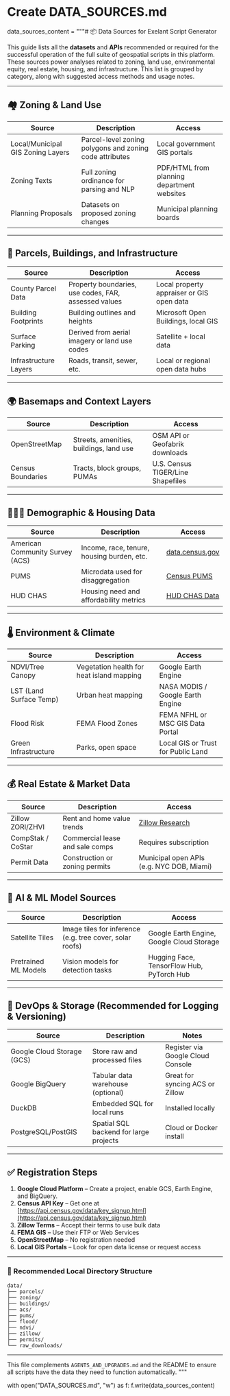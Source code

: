 # Create DATA_SOURCES.md
data_sources_content = """# 📦 Data Sources for Exelant Script Generator

This guide lists all the **datasets** and **APIs** recommended or required for the successful operation of the full suite of geospatial scripts in this platform. These sources power analyses related to zoning, land use, environmental equity, real estate, housing, and infrastructure. This list is grouped by category, along with suggested access methods and usage notes.

---

## 🏘️ Zoning & Land Use

| Source | Description | Access |
|--------|-------------|--------|
| Local/Municipal GIS Zoning Layers | Parcel-level zoning polygons and zoning code attributes | Local government GIS portals |
| Zoning Texts | Full zoning ordinance for parsing and NLP | PDF/HTML from planning department websites |
| Planning Proposals | Datasets on proposed zoning changes | Municipal planning boards |

---

## 📏 Parcels, Buildings, and Infrastructure

| Source | Description | Access |
|--------|-------------|--------|
| County Parcel Data | Property boundaries, use codes, FAR, assessed values | Local property appraiser or GIS open data |
| Building Footprints | Building outlines and heights | Microsoft Open Buildings, local GIS |
| Surface Parking | Derived from aerial imagery or land use codes | Satellite + local data |
| Infrastructure Layers | Roads, transit, sewer, etc. | Local or regional open data hubs |

---

## 🌍 Basemaps and Context Layers

| Source | Description | Access |
|--------|-------------|--------|
| OpenStreetMap | Streets, amenities, buildings, land use | OSM API or Geofabrik downloads |
| Census Boundaries | Tracts, block groups, PUMAs | U.S. Census TIGER/Line Shapefiles |

---

## 🧑‍🤝‍🧑 Demographic & Housing Data

| Source | Description | Access |
|--------|-------------|--------|
| American Community Survey (ACS) | Income, race, tenure, housing burden, etc. | [data.census.gov](https://data.census.gov) |
| PUMS | Microdata used for disaggregation | [Census PUMS](https://www.census.gov/programs-surveys/acs/microdata.html) |
| HUD CHAS | Housing need and affordability metrics | [HUD CHAS Data](https://www.huduser.gov/portal/datasets/cp.html) |

---

## 🌡️ Environment & Climate

| Source | Description | Access |
|--------|-------------|--------|
| NDVI/Tree Canopy | Vegetation health for heat island mapping | Google Earth Engine |
| LST (Land Surface Temp) | Urban heat mapping | NASA MODIS / Google Earth Engine |
| Flood Risk | FEMA Flood Zones | FEMA NFHL or MSC GIS Data Portal |
| Green Infrastructure | Parks, open space | Local GIS or Trust for Public Land |

---

## 💰 Real Estate & Market Data

| Source | Description | Access |
|--------|-------------|--------|
| Zillow ZORI/ZHVI | Rent and home value trends | [Zillow Research](https://www.zillow.com/research/data/) |
| CompStak / CoStar | Commercial lease and sale comps | Requires subscription |
| Permit Data | Construction or zoning permits | Municipal open APIs (e.g. NYC DOB, Miami) |

---

## 🧠 AI & ML Model Sources

| Source | Description | Access |
|--------|-------------|--------|
| Satellite Tiles | Image tiles for inference (e.g. tree cover, solar roofs) | Google Earth Engine, Google Cloud Storage |
| Pretrained ML Models | Vision models for detection tasks | Hugging Face, TensorFlow Hub, PyTorch Hub |

---

## 🧰 DevOps & Storage (Recommended for Logging & Versioning)

| Source | Description | Notes |
|--------|-------------|-------|
| Google Cloud Storage (GCS) | Store raw and processed files | Register via Google Cloud Console |
| Google BigQuery | Tabular data warehouse (optional) | Great for syncing ACS or Zillow |
| DuckDB | Embedded SQL for local runs | Installed locally |
| PostgreSQL/PostGIS | Spatial SQL backend for large projects | Cloud or Docker install |

---

## ✅ Registration Steps

1. **Google Cloud Platform** – Create a project, enable GCS, Earth Engine, and BigQuery.
2. **Census API Key** – Get one at [https://api.census.gov/data/key_signup.html](https://api.census.gov/data/key_signup.html)
3. **Zillow Terms** – Accept their terms to use bulk data
4. **FEMA GIS** – Use their FTP or Web Services
5. **OpenStreetMap** – No registration needed
6. **Local GIS Portals** – Look for open data license or request access

---

### 📂 Recommended Local Directory Structure

```
data/
├── parcels/
├── zoning/
├── buildings/
├── acs/
├── pums/
├── flood/
├── ndvi/
├── zillow/
├── permits/
└── raw_downloads/
```

---

This file complements `AGENTS_AND_UPGRADES.md` and the README to ensure all scripts have the data they need to function automatically.
"""

with open("DATA_SOURCES.md", "w") as f:
    f.write(data_sources_content)